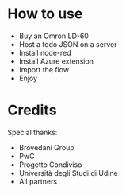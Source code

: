 # How to use

- Buy an Omron LD-60
- Host a todo JSON on a server
- Install node-red
- Install Azure extension
- Import the flow
- Enjoy

# Credits

Special thanks:
- Brovedani Group
- PwC
- Progetto Condiviso
- Università degli Studi di Udine
- All partners
